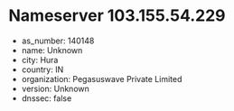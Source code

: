 # Nameserver 103.155.54.229

* as_number: 140148
* name: Unknown
* city: Hura
* country: IN
* organization: Pegasuswave Private Limited
* version: Unknown
* dnssec: false
